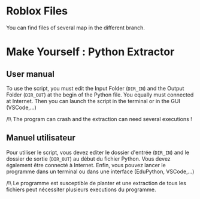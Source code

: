 # Roblox Files

You can find files of several map in the different branch.

# Make Yourself : Python Extractor

## User manual

To use the script, you must edit the Input Folder (`DIR_IN`) and the Output Folder (`DIR_OUT`) at the begin of the Python file.
You equally must connected at Internet.
Then you can launch the script in the terminal or in the GUI (VSCode,...)

/!\ The program can crash and the extraction can need several executions !

## Manuel utilisateur

Pour utiliser le script, vous devez editer le dossier d'entrée (`DIR_IN`) and le dossier de sortie (`DIR_OUT`) au début du fichier Python.
Vous devez également être connecté à Internet.
Enfin, vous pouvez lancer le programme dans un terminal ou dans une interface (EduPython, VSCode,...)

/!\ Le programme est susceptible de planter et une extraction de tous les fichiers peut nécessiter plusieurs executions du programme.

